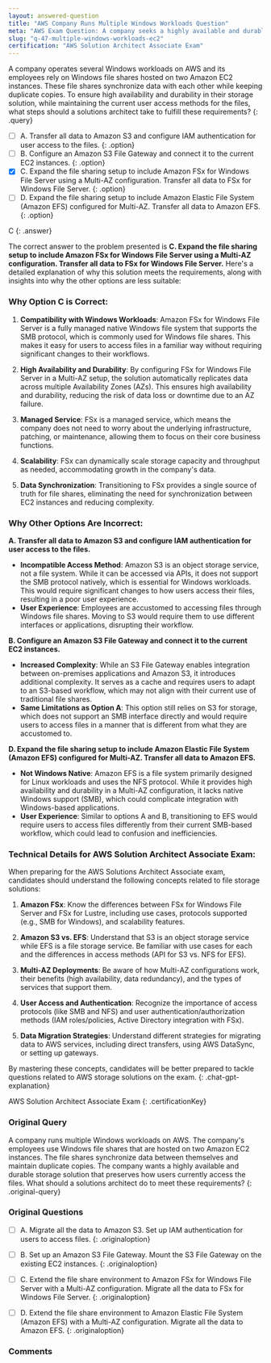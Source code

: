 ```yaml
---
layout: answered-question
title: "AWS Company Runs Multiple Windows Workloads Question"
meta: "AWS Exam Question: A company seeks a highly available and durable storage solution for Windows workloads on AWS using EC2 instances and Windows file shares. Answer: Amazon FSx."
slug: "q-47-multiple-windows-workloads-ec2"
certification: "AWS Solution Architect Associate Exam"
---
```



 A company operates several Windows workloads on AWS and its employees rely on Windows file shares hosted on two Amazon EC2 instances. These file shares synchronize data with each other while keeping duplicate copies. To ensure high availability and durability in their storage solution, while maintaining the current user access methods for the files, what steps should a solutions architect take to fulfill these requirements?
{: .query}

- [ ] A. Transfer all data to Amazon S3 and configure IAM authentication for user access to the files.
{: .option}
- [ ] B. Configure an Amazon S3 File Gateway and connect it to the current EC2 instances.
{: .option}
- [x] C. Expand the file sharing setup to include Amazon FSx for Windows File Server using a Multi-AZ configuration. Transfer all data to FSx for Windows File Server.
{: .option}
- [ ] D. Expand the file sharing setup to include Amazon Elastic File System (Amazon EFS) configured for Multi-AZ. Transfer all data to Amazon EFS.
{: .option}

C
{: .answer}

The correct answer to the problem presented is **C. Expand the file sharing setup to include Amazon FSx for Windows File Server using a Multi-AZ configuration. Transfer all data to FSx for Windows File Server.** Here's a detailed explanation of why this solution meets the requirements, along with insights into why the other options are less suitable:

### Why Option C is Correct:
1. **Compatibility with Windows Workloads**: Amazon FSx for Windows File Server is a fully managed native Windows file system that supports the SMB protocol, which is commonly used for Windows file shares. This makes it easy for users to access files in a familiar way without requiring significant changes to their workflows.

2. **High Availability and Durability**: By configuring FSx for Windows File Server in a Multi-AZ setup, the solution automatically replicates data across multiple Availability Zones (AZs). This ensures high availability and durability, reducing the risk of data loss or downtime due to an AZ failure.

3. **Managed Service**: FSx is a managed service, which means the company does not need to worry about the underlying infrastructure, patching, or maintenance, allowing them to focus on their core business functions.

4. **Scalability**: FSx can dynamically scale storage capacity and throughput as needed, accommodating growth in the company's data.

5. **Data Synchronization**: Transitioning to FSx provides a single source of truth for file shares, eliminating the need for synchronization between EC2 instances and reducing complexity.

### Why Other Options Are Incorrect:

**A. Transfer all data to Amazon S3 and configure IAM authentication for user access to the files.**
- **Incompatible Access Method**: Amazon S3 is an object storage service, not a file system. While it can be accessed via APIs, it does not support the SMB protocol natively, which is essential for Windows workloads. This would require significant changes to how users access their files, resulting in a poor user experience.
- **User Experience**: Employees are accustomed to accessing files through Windows file shares. Moving to S3 would require them to use different interfaces or applications, disrupting their workflow.

**B. Configure an Amazon S3 File Gateway and connect it to the current EC2 instances.**
- **Increased Complexity**: While an S3 File Gateway enables integration between on-premises applications and Amazon S3, it introduces additional complexity. It serves as a cache and requires users to adapt to an S3-based workflow, which may not align with their current use of traditional file shares.
- **Same Limitations as Option A**: This option still relies on S3 for storage, which does not support an SMB interface directly and would require users to access files in a manner that is different from what they are accustomed to.

**D. Expand the file sharing setup to include Amazon Elastic File System (Amazon EFS) configured for Multi-AZ. Transfer all data to Amazon EFS.**
- **Not Windows Native**: Amazon EFS is a file system primarily designed for Linux workloads and uses the NFS protocol. While it provides high availability and durability in a Multi-AZ configuration, it lacks native Windows support (SMB), which could complicate integration with Windows-based applications.
- **User Experience**: Similar to options A and B, transitioning to EFS would require users to access files differently from their current SMB-based workflow, which could lead to confusion and inefficiencies.

### Technical Details for AWS Solution Architect Associate Exam:
When preparing for the AWS Solutions Architect Associate exam, candidates should understand the following concepts related to file storage solutions:

1. **Amazon FSx**: Know the differences between FSx for Windows File Server and FSx for Lustre, including use cases, protocols supported (e.g., SMB for Windows), and scalability features.

2. **Amazon S3 vs. EFS**: Understand that S3 is an object storage service while EFS is a file storage service. Be familiar with use cases for each and the differences in access methods (API for S3 vs. NFS for EFS).

3. **Multi-AZ Deployments**: Be aware of how Multi-AZ configurations work, their benefits (high availability, data redundancy), and the types of services that support them.

4. **User Access and Authentication**: Recognize the importance of access protocols (like SMB and NFS) and user authentication/authorization methods (IAM roles/policies, Active Directory integration with FSx).

5. **Data Migration Strategies**: Understand different strategies for migrating data to AWS services, including direct transfers, using AWS DataSync, or setting up gateways.

By mastering these concepts, candidates will be better prepared to tackle questions related to AWS storage solutions on the exam.
{: .chat-gpt-explanation}

AWS Solution Architect Associate Exam
{: .certificationKey}

### Original Query

A company runs multiple Windows workloads on AWS. The company's employees use Windows file shares that are hosted on two Amazon EC2 instances. The file shares synchronize data between themselves and maintain duplicate copies. The company wants a highly available and durable storage solution that preserves how users currently access the files.
What should a solutions architect do to meet these requirements?
{: .original-query}

### Original Questions

- [ ] A. Migrate all the data to Amazon S3. Set up IAM authentication for users to access files.
{: .originaloption}
- [ ] B. Set up an Amazon S3 File Gateway. Mount the S3 File Gateway on the existing EC2 instances.
{: .originaloption}
- [ ] C. Extend the file share environment to Amazon FSx for Windows File Server with a Multi-AZ configuration. Migrate all the data to FSx for Windows File Server.
{: .originaloption}
- [ ] D. Extend the file share environment to Amazon Elastic File System (Amazon EFS) with a Multi-AZ configuration. Migrate all the data to Amazon EFS.
{: .originaloption}


### Comments


